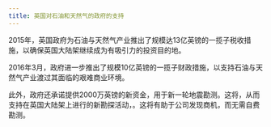 ```yaml
---
title: 英国对石油和天然气的政府的支持
---
```


2015年，英国政府为石油与天然气产业推出了规模达13亿英镑的一揽子税收措施，以确保英国大陆架继续成为有吸引力的投资目的地。 

2016年3月，政府进一步推出了规模10亿英镑的一揽子财政措施，以支持石油与天然气产业渡过其面临的艰难商业环境。  

此外，政府还承诺提供2000万英镑的新资金，用于新一轮地震勘测。这将，从而支持在英国大陆架上进行的新勘探活动，。这将有助于公司发现商机，而无需自费勘测。
